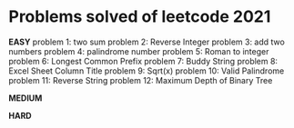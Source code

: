 # Problems solved of leetcode 2021

**EASY**
problem 1: two sum
problem 2: Reverse Integer
problem 3: add two numbers
problem 4: palindrome number
problem 5: Roman to integer
problem 6: Longest Common Prefix
problem 7: Buddy String
problem 8: Excel Sheet Column Title
problem 9: Sqrt(x)
problem 10: Valid Palindrome
problem 11: Reverse String
problem 12: Maximum Depth of Binary Tree

**MEDIUM**

**HARD**